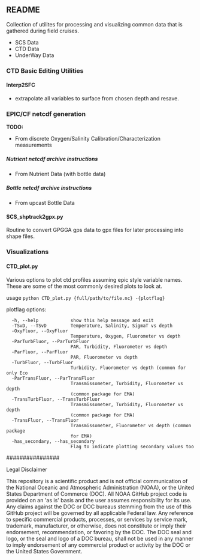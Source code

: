 README
------
Collection of utilites for processing and visualizing common data that is gathered during field cruises.

- SCS Data
- CTD Data
- UnderWay Data   

### CTD Basic Editing Utilities
#### Interp2SFC
- extrapolate all variables to surface from chosen depth and resave.


### EPIC/CF netcdf generation
**TODO:**
- From discrete Oxygen/Salinity Calibration/Characterization measurements

##### Nutrient netcdf archive instructions
- From Nutrient Data (with bottle data)

##### Bottle netcdf archive instructions
- From upcast Bottle Data

#### SCS_shptrack2gpx.py

Routine to convert GPGGA gps data to gpx files for later processing into shape files.

### Visualizations
#### CTD_plot.py

Various options to plot ctd profiles assuming epic style variable names.  These are some of the most commonly desired plots to look at.

usage `python CTD_plot.py {full/path/to/file.nc} -{plotflag}`

plotflag options:
```
  -h, --help            show this help message and exit
  -TSvD, --TSvD         Temperature, Salinity, SigmaT vs depth
  -OxyFluor, --OxyFluor
                        Temperature, Oxygen, Fluorometer vs depth
  -ParTurbFluor, --ParTurbFluor
                        PAR, Turbidity, Fluorometer vs depth
  -ParFluor, --ParFluor
                        PAR, Fluorometer vs depth
  -TurbFluor, --TurbFluor
                        Turbidity, Fluorometer vs depth (common for only Eco
  -ParTransFluor, --ParTransFluor
                        Transmissometer, Turbidity, Fluorometer vs depth
                        (common package for EMA)
  -TransTurbFluor, --TransTurbFluor
                        Transmissometer, Turbidity, Fluorometer vs depth
                        (common package for EMA)
  -TransFluor, --TransFluor
                        Transmissometer, Fluorometer vs depth (common package
                        for EMA)
  -has_secondary, --has_secondary
                        Flag to indicate plotting secondary values too
```


################

Legal Disclaimer

This repository is a scientific product and is not official communication of the National Oceanic and Atmospheric Administration (NOAA), or the United States Department of Commerce (DOC). All NOAA GitHub project code is provided on an 'as is' basis and the user assumes responsibility for its use. Any claims against the DOC or DOC bureaus stemming from the use of this GitHub project will be governed by all applicable Federal law. Any reference to specific commercial products, processes, or services by service mark, trademark, manufacturer, or otherwise, does not constitute or imply their endorsement, recommendation, or favoring by the DOC. The DOC seal and logo, or the seal and logo of a DOC bureau, shall not be used in any manner to imply endorsement of any commercial product or activity by the DOC or the United States Government.